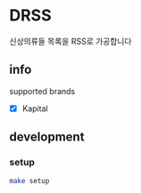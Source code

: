 # DRSS

신상의류들 목록을 RSS로 가공합니다


## info

supported brands
- [x] Kapital




## development
### setup

```bash
make setup
```

